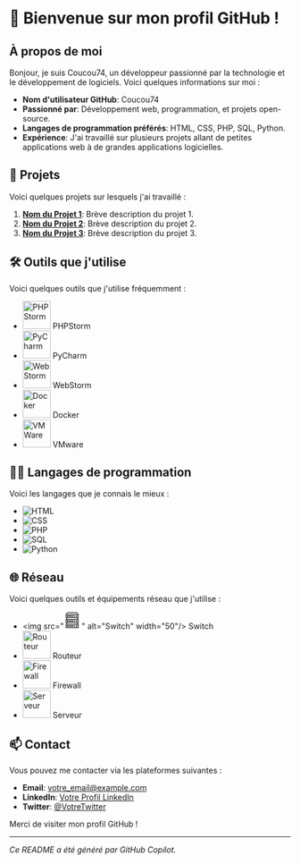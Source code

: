 # 👋 Bienvenue sur mon profil GitHub !

## À propos de moi

Bonjour, je suis Coucou74, un développeur passionné par la technologie et le développement de logiciels. Voici quelques informations sur moi :

- **Nom d'utilisateur GitHub**: Coucou74
- **Passionné par**: Développement web, programmation, et projets open-source.
- **Langages de programmation préférés**: HTML, CSS, PHP, SQL, Python.
- **Expérience**: J'ai travaillé sur plusieurs projets allant de petites applications web à de grandes applications logicielles.

## 🌟 Projets

Voici quelques projets sur lesquels j'ai travaillé :

1. **[Nom du Projet 1](lien_vers_projet_1)**: Brève description du projet 1.
2. **[Nom du Projet 2](lien_vers_projet_2)**: Brève description du projet 2.
3. **[Nom du Projet 3](lien_vers_projet_3)**: Brève description du projet 3.

## 🛠️ Outils que j'utilise

Voici quelques outils que j'utilise fréquemment :

- <img src="https://resources.jetbrains.com/storage/products/company/brand/logos/PhpStorm_icon.svg" alt="PHPStorm" width="50"/> PHPStorm
- <img src="https://resources.jetbrains.com/storage/products/company/brand/logos/PyCharm_icon.svg" alt="PyCharm" width="50"/> PyCharm
- <img src="https://resources.jetbrains.com/storage/products/company/brand/logos/WebStorm_icon.svg" alt="WebStorm" width="50"/> WebStorm
- <img src="https://www.docker.com/wp-content/uploads/2022/03/Moby-logo.png" alt="Docker" width="50"/> Docker
- <img src="https://upload.wikimedia.org/wikipedia/commons/3/3a/VMware_Workstation_16_icon.svg" alt="VMWare" width="50"/> VMware

## 👨‍💻 Langages de programmation

Voici les langages que je connais le mieux :

- ![HTML](https://img.shields.io/badge/HTML-E34F26?style=for-the-badge&logo=html5&logoColor=white)
- ![CSS](https://img.shields.io/badge/CSS-1572B6?style=for-the-badge&logo=css3&logoColor=white)
- ![PHP](https://img.shields.io/badge/PHP-777BB4?style=for-the-badge&logo=php&logoColor=white)
- ![SQL](https://img.shields.io/badge/SQL-4479A1?style=for-the-badge&logo=sql&logoColor=white)
- ![Python](https://img.shields.io/badge/Python-3776AB?style=for-the-badge&logo=python&logoColor=white)


## 🌐 Réseau

Voici quelques outils et équipements réseau que j'utilise :

- <img src="<svg xmlns="http://www.w3.org/2000/svg" width="32" height="32" id="wireless">
  <path d="M7.053 2a.5.5 0 0 0-.381.178L4.148 5.145A.5.5 0 0 0 4 5.5v6a.5.5 0 0 0 .5.5h1.473l-1.825 2.145A.5.5 0 0 0 4 14.5v6a.5.5 0 0 0 .5.5h1.473l-1.825 2.145A.5.5 0 0 0 4 23.5v6a.5.5 0 0 0 .5.5h22a.5.5 0 0 0 .5-.5v-6a.5.5 0 0 0 0-.008.5.5 0 0 0 0-.008.5.5 0 0 0-.004-.047.5.5 0 0 0 0-.001.5.5 0 0 0-.01-.051.5.5 0 0 0-.013-.047.5.5 0 0 0-.016-.041.5.5 0 0 0-.002-.006.5.5 0 0 0-.02-.037.5.5 0 0 0-.003-.008.5.5 0 0 0-.02-.03.5.5 0 0 0-.008-.01.5.5 0 0 0-.023-.03v-.002L25.02 21H26.5a.5.5 0 0 0 .5-.5v-6a.5.5 0 0 0 0-.008.5.5 0 0 0 0-.008.5.5 0 0 0-.004-.046.5.5 0 0 0 0-.002.5.5 0 0 0-.01-.051.5.5 0 0 0-.013-.047.5.5 0 0 0-.016-.041.5.5 0 0 0-.002-.006.5.5 0 0 0-.02-.037.5.5 0 0 0-.003-.008.5.5 0 0 0-.02-.03.5.5 0 0 0-.008-.01.5.5 0 0 0-.023-.03v-.002L25.02 12H26.5a.5.5 0 0 0 .5-.5v-6a.5.5 0 0 0 0-.008.5.5 0 0 0 0-.008.5.5 0 0 0-.004-.046.5.5 0 0 0 0-.002.5.5 0 0 0-.01-.051.5.5 0 0 0-.013-.047.5.5 0 0 0-.016-.041.5.5 0 0 0-.002-.006.5.5 0 0 0-.02-.037.5.5 0 0 0-.003-.008.5.5 0 0 0-.02-.03.5.5 0 0 0-.008-.01.5.5 0 0 0-.023-.03v-.002l-2.563-2.998a.5.5 0 0 0-.38-.176H7.052zm.23 1h16.424l1.707 2H5.582l1.701-2zM5 6h21v5H5V6zm1.5 1a.5.5 0 0 0-.5.5v2a.5.5 0 0 0 .5.5h2a.5.5 0 0 0 .5-.5v-2a.5.5 0 0 0-.5-.5h-2zm4 0a.5.5 0 0 0-.5.5v2a.5.5 0 0 0 .5.5h2a.5.5 0 0 0 .5-.5v-2a.5.5 0 0 0-.5-.5h-2zm4 0a.5.5 0 0 0-.5.5v2a.5.5 0 0 0 .5.5h2a.5.5 0 0 0 .5-.5v-2a.5.5 0 0 0-.5-.5h-2zM18 7v1h3V7h-3zm4 0v1h3V7h-3zM7 8h1v1H7V8zm4 0h1v1h-1V8zm4 0h1v1h-1V8zm3 1v1h3V9h-3zm4 0v1h3V9h-3zM7.283 12h16.424l1.707 2H5.582l1.701-2zM5 15h21v5H5v-5zm1.5 1a.5.5 0 0 0-.5.5v2a.5.5 0 0 0 .5.5h2a.5.5 0 0 0 .5-.5v-2a.5.5 0 0 0-.5-.5h-2zm4 0a.5.5 0 0 0-.5.5v2a.5.5 0 0 0 .5.5h2a.5.5 0 0 0 .5-.5v-2a.5.5 0 0 0-.5-.5h-2zm4 0a.5.5 0 0 0-.5.5v2a.5.5 0 0 0 .5.5h2a.5.5 0 0 0 .5-.5v-2a.5.5 0 0 0-.5-.5h-2zm3.5 0v1h3v-1h-3zm4 0v1h3v-1h-3zM7 17h1v1H7v-1zm4 0h1v1h-1v-1zm4 0h1v1h-1v-1zm3 1v1h3v-1h-3zm4 0v1h3v-1h-3zM7.283 21h16.424l1.707 2H5.582l1.701-2zM5 24h21v5H5v-5zm1.5 1a.5.5 0 0 0-.5.5v2a.5.5 0 0 0 .5.5h2a.5.5 0 0 0 .5-.5v-2a.5.5 0 0 0-.5-.5h-2zm4 0a.5.5 0 0 0-.5.5v2a.5.5 0 0 0 .5.5h2a.5.5 0 0 0 .5-.5v-2a.5.5 0 0 0-.5-.5h-2zm4 0a.5.5 0 0 0-.5.5v2a.5.5 0 0 0 .5.5h2a.5.5 0 0 0 .5-.5v-2a.5.5 0 0 0-.5-.5h-2zm3.5 0v1h3v-1h-3zm4 0v1h3v-1h-3zM7 26h1v1H7v-1zm4 0h1v1h-1v-1zm4 0h1v1h-1v-1zm3 1v1h3v-1h-3zm4 0v1h3v-1h-3z" color="#000" font-family="sans-serif" font-weight="400" overflow="visible" style="line-height:normal;text-indent:0;text-align:start;text-decoration-line:none;text-decoration-style:solid;text-decoration-color:#000;text-transform:none;block-progression:tb;white-space:normal;isolation:auto;mix-blend-mode:normal;solid-color:#000;solid-opacity:1"></path>
</svg>" alt="Switch" width="50"/> Switch
- <img src="https://upload.wikimedia.org/wikipedia/commons/1/10/Router-icon.svg" alt="Routeur" width="50"/> Routeur
- <img src="https://upload.wikimedia.org/wikipedia/commons/1/1b/Firewall-icon.svg" alt="Firewall" width="50"/> Firewall
- <img src="https://upload.wikimedia.org/wikipedia/commons/6/64/Server-icon.svg" alt="Serveur" width="50"/> Serveur

## 📫 Contact

Vous pouvez me contacter via les plateformes suivantes :

- **Email**: [votre_email@example.com](mailto:votre_email@example.com)
- **LinkedIn**: [Votre Profil LinkedIn](lien_vers_linkedin)
- **Twitter**: [@VotreTwitter](https://twitter.com/VotreTwitter)

Merci de visiter mon profil GitHub !

---

*Ce README a été généré par GitHub Copilot.*
